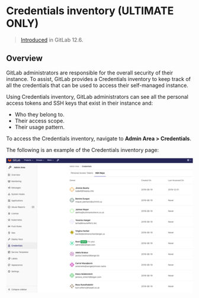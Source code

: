 # Credentials inventory **(ULTIMATE ONLY)**

> [Introduced](https://gitlab.com/gitlab-org/gitlab/merge_requests/20912) in GitLab 12.6.

## Overview

GitLab administrators are responsible for the overall security of their instance. To assist, GitLab provides a Credentials inventory to keep track of all the credentials that can be used to access their self-managed instance.

Using Credentials inventory, GitLab administrators can see all the personal access tokens and SSH keys that exist in their instance and:

- Who they belong to.
- Their access scope.
- Their usage pattern.

To access the Credentials inventory, navigate to **Admin Area > Credentials**.

The following is an example of the Credentials inventory page:

![Credentials inventory page](img/credentials_inventory_v12_6.png)
